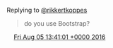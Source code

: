 Replying to [@rikkertkoppes](https://twitter.com/rikkertkoppes/status/761520825564487680)

> do you use Bootstrap?

<img src="../../media/tweet.ico" width="12" /> [Fri Aug 05 13:41:01 +0000 2016](https://twitter.com/DromerDenker/status/761557625452556288)
